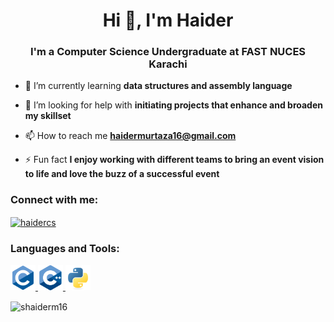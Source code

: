 <h1 align="center">Hi 👋, I'm Haider</h1>
<h3 align="center">I'm a Computer Science Undergraduate at FAST NUCES Karachi</h3>

- 🌱 I’m currently learning **data structures and assembly language**

- 🤝 I’m looking for help with **initiating projects that enhance and broaden my skillset**

- 📫 How to reach me **haidermurtaza16@gmail.com**

- ⚡ Fun fact **I enjoy working with different teams to bring an event vision to life and love the buzz of a successful event**

<h3 align="left">Connect with me:</h3>
<p align="left">
<a href="https://linkedin.com/in/haidercs" target="blank"><img align="center" src="https://raw.githubusercontent.com/rahuldkjain/github-profile-readme-generator/master/src/images/icons/Social/linked-in-alt.svg" alt="haidercs" height="30" width="40" /></a>
</p>

<h3 align="left">Languages and Tools:</h3>
<p align="left"> <a href="https://www.cprogramming.com/" target="_blank" rel="noreferrer"> <img src="https://raw.githubusercontent.com/devicons/devicon/master/icons/c/c-original.svg" alt="c" width="40" height="40"/> </a> <a href="https://www.w3schools.com/cpp/" target="_blank" rel="noreferrer"> <img src="https://raw.githubusercontent.com/devicons/devicon/master/icons/cplusplus/cplusplus-original.svg" alt="cplusplus" width="40" height="40"/> </a> <a href="https://www.python.org" target="_blank" rel="noreferrer"> <img src="https://raw.githubusercontent.com/devicons/devicon/master/icons/python/python-original.svg" alt="python" width="40" height="40"/> </a> </p>

<p><img align="center" src="https://github-readme-stats.vercel.app/api/top-langs?username=shaiderm16&show_icons=true&locale=en&layout=compact" alt="shaiderm16" /></p>

